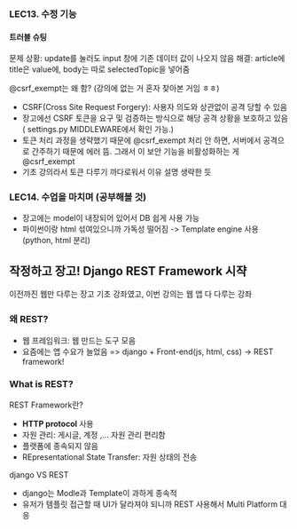 ### LEC13. 수정 기능
#### 트러블 슈팅
문제 상황: update를 눌러도 input 창에 기존 데이터 값이 나오지 않음
해결: article에 title은 value에, body는 따로 selectedTopic을 넣어줌  

@csrf_exempt는 왜 함? (강의에 없는 거 혼자 찾아본 거임 ㅎㅎ) 
- CSRF(Cross Site Request Forgery): 사용자 의도와 상관없이 공격 당할 수 있음
- 장고에선 CSRF 토큰을 요구 및 검증하는 방식으로 해당 공격 상황을 보호하고 있음( settings.py MIDDLEWARE에서 확인 가능.)
- 토큰 처리 과정을 생략했기 때문에 @csrf_exempt 처리 안 하면, 서버에서 공격으로 간주하기 때문에 에러 뜸. 그래서 이 보안 기능을 비활성화하는 게 @csrf_exempt
- 기초 강의라서 토큰 다루기 까다로워서 이유 설명 생략한 듯

### LEC14. 수업을 마치며 (공부해볼 것)
- 장고에는 model이 내장되어 있어서 DB 쉽게 사용 가능 
- 파이썬이랑 html 섞여있으니까 가독성 떨어짐 -> Template engine 사용(python, html 분리)

## 작정하고 장고! Django REST Framework 시쟉
이전까진 웹만 다루는 장고 기초 강좌였고, 이번 강의는 웹 앱 다 다루는 강좌  
### 왜 REST?
- 웹 프레임워크: 웹 만드는 도구 모음  
- 요즘에는 앱 수요가 늘었음 => django + Front-end(js, html, css) -> REST framework!

### What is REST?
REST Framework란?
- **HTTP protocol** 사용
- 자원 관리: 게시글, 계정 ,... 자원 관리 편리함
- 플랫폼에 종속되지 않음 
- REpresentational State Transfer: 자원 상태의 전송

django VS REST
- django는 Modle과 Template이 과하게 종속적
- 유저가 템플릿 접근할 때 UI가 달라져야 되니까 REST 사용해서 Multi Platform 대응